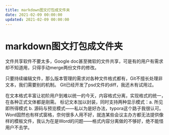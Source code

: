 ```yaml
---
title: markdown图文打包成文件夹
date: 2021-02-09 00:00:00
updated: 2021-02-09 00:00:00
---
```


# markdown图文打包成文件夹

文件共享软件不要太多，Google doc甚至微软的文件共享，可是有的用户有需求却不知道用，只得手动merge两份文件的修改。

只要持续编辑文件，那么版本管理的需求对各种文件格式都有，Git不擅长处理非文本，我们需要别的机制。 Git已经开发了psd文件的diff，我还木有试用过。

在文本格式丰富让初阶用户到难以统一的今天，内容格式分离，实现格式的统一，在各种正式文体都是刚需。
标记文本加以封装，同时支持两种显示模式：a. 所见即所得模式  b. 源码与预览模式——私以为是好办法，typora这个路子我很认可。
Word固然也有样式窗格，奈何很多人用不好，就连某些会议主办方都无法提供像样的模板文件，我认为在是Word的问题——格式内容分离做的不够好，绝不能怪用户不去学。
